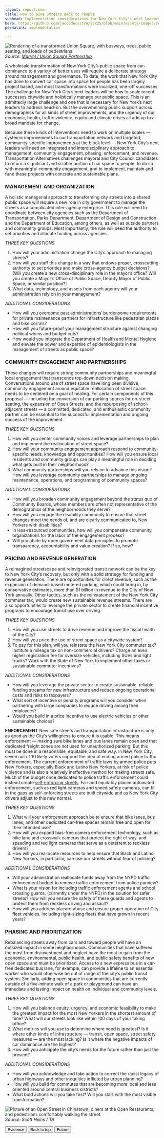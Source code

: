 ```yaml
---
layout: reportinner
title: How to Give Streets Back to People
subhead: Implementation considerations for New York City's next leaders
hero: https://github.com/jacobdecastro/25x25/blob/main/assets/images/report/image28.jpg?raw=true
permalink: implementation

---
```


![Rendering of a transformed Union Square, with busways, trees, public seating, and loads of pedestrians.](https://raw.githubusercontent.com/jacobdecastro/25x25/main/assets/images/report/image29.jpg)
*Source: [Marvel / Union Square Partnership](https://www.wsj.com/articles/new-york-citys-union-square-park-to-grow-under-100-million-plan-11610974800)*

A wholesale transformation of New York City’s public space from car-dominance to a variety of better uses will require a deliberate strategy around management and governance. To date, the work that New York City has done to convert car space into space for people has been largely project based, and most transformations were localized, one-off successes. The challenge for New York City’s next leaders will be how to scale recent successes citywide and holistically manage our public space. This is an admittedly large challenge and one that is necessary for New York’s next leaders to address head-on. But the overwhelming public support across demographics for all kinds of street improvements, and the urgency of our economic, health, traffic violence, equity and climate crises all add up to a broad mandate for change.

Because these kinds of interventions need to work on multiple scales — systemic improvements to our transportation network and targeted, community-specific improvements at the block level — New York City’s next leaders will need an integrated and interdisciplinary approach to management, community engagement, phasing, enforcement, and revenue. Transportation Alternatives challenges mayoral and City Council candidates to return a significant and sizable portion of car space to people, to do so with meaningful community engagement, and to implement, maintain and fund these projects with concrete and sustainable plans.

### MANAGEMENT AND ORGANIZATION

A holistic managerial approach to transforming city streets into a shared public space will require a new role in city government to manage the streets as a complicated inter-agency enterprise. This role will need to coordinate between city agencies such as the Department of Transportation, Parks Department, Department of Design and Construction and the Department of Education, among others, as well as outside partners and community groups. Most importantly, the role will need the authority to set priorities and allocate funding across agencies. 

*THREE KEY QUESTIONS*

1. How will your administration change the City’s approach to managing streets? 
2. How will you staff this change in a way that endows proper, crosscutting authority to set priorities and make cross-agency budget decisions? (Will you create a new cross-disciplinary role in the mayor’s office? Will you create a Mayor’s Office of Public Space, Deputy Mayor of Public Space, or similar position?) 
3. What data, technology, and assets from each agency will your administration rely on in your management?

*ADDITIONAL CONSIDERATIONS*

- How will you overcome past administrations’ burdensome requirements for private maintenance partners for infrastructure like pedestrian plazas and bike corrals?
- How will you future-proof your management structure against changing political whims and budget cuts?
- How would you integrate the Department of Health and Mental Hygiene and elevate the power and expertise of epidemiologists in the management of streets as public space?

### COMMUNITY ENGAGEMENT AND PARTNERSHIPS

These changes will require strong community partnerships and meaningful local engagement that transcends top-down decision making. Conversations around use of street space have long been divisive; community engagement around equitable reallocation of street space needs to be centered on a goal of healing. For certain components of this proposal — including the conversion of car parking spaces for on-street seating, the expansion of Open Streets, and the repurposing of school-adjacent streets — a committed, dedicated, and enthusiastic community partner can be essential to the successful implementation and ongoing success of the improvement. 

*THREE KEY QUESTIONS*

1. How will you center community voices and leverage partnerships to plan and implement the reallocation of street space? 
2. How will your community engagement approach respond to community-specific needs, knowledge and opportunities? How will you ensure local residents and community groups can play a meaningful role in deciding what gets built in their neighborhood? 
3. What community partnerships will you rely on to advance this vision? How will you leverage community partnerships to manage ongoing maintenance, operations, and programming of community spaces?

*ADDITIONAL CONSIDERATIONS*

- How will you broaden community engagement beyond the status quo of Community Boards, whose members are often not representative of the demographics of the neighborhoods they serve?
- How will you engage the disability community to ensure that street changes meet the needs of, and are clearly communicated to, New Yorkers with disabilities? 
- In less-resourced communities, how will you compensate community organizations for the labor of the engagement process?
- Will you abide by open government data principles to promote transparency, accountability and value creation? If so, how?

### PRICING AND REVENUE GENERATION

A reimagined streetscape and reinvigorated transit network can be the key to New York City’s recovery, but only with a solid strategy for funding and revenue generation. There are opportunities for direct revenue, such as the expansion of demand-based metered parking, which could bring in, by conservative estimates, more than $1 billion in revenue to the City of New York annually. Other tactics, such as the reinstatement of the New York City commuter tax, would create new sustainable revenue streams. There are also opportunities to leverage the private sector to create financial incentive programs to encourage transit use over driving. 

*THREE KEY QUESTIONS*

1. How will you use streets to drive revenue and improve the fiscal health of the City?
2. How will you price the use of street space as a citywide system? 
3. To pay for this plan, will you reinstate the New York City commuter tax? Institute a mileage tax on non-commercial drivers? Charge an even higher registration fee for oversize vehicles, including SUVs and light trucks? Work with the State of New York to implement other taxes or sustainable commuter incentives?

*ADDITIONAL CONSIDERATIONS*

- How will you leverage the private sector to create sustainable, reliable funding streams for new infrastructure and reduce ongoing operational costs and risks to taxpayers?
- What sort of incentive or penalty programs will you consider when partnering with large companies to reduce driving among their employees? 
- Would you build in a price incentive to use electric vehicles or other sustainable choices?

**ENFORCEMENT**
New safe streets and transportation infrastructure is only as good as the City’s willingness to ensure it is usable. This means enforcement — making sure bike lanes and bus lanes remain open and that dedicated freight zones are not used for unauthorized parking. But this must be done in a responsible, equitable, and safe way. In New York City, seven out of 10 likely voters support the idea of ending armed police traffic enforcement. The current enforcement of traffic laws by armed police puts New Yorkers, especially Black and Latino New Yorkers, at risk of police violence and is also a relatively ineffective method for making streets safe. Much of the budget once dedicated to police traffic enforcement could instead create [self-enforcing streets](https://static1.squarespace.com/static/5cab9d9b65a707a9b36f4b6c/t/5eec1235fe73d720da412589/1592529462229/CaseForSelfEnforcingStreets.pdf). Fair and equitably placed automated enforcement, such as red light cameras and speed safety cameras, can fill in the gaps as self-enforcing streets are built citywide and as New York City drivers adjust to this new normal. 

*THREE KEY QUESTIONS*

1. What will your enforcement approach be to ensure that bike lanes, bus lanes, and other dedicated car-free spaces remain free and open for their intended use?
2. How will you expand bias-free camera enforcement technology, such as bike lane and crosswalk cameras that protect the right of way, and speeding and red light cameras that serve as a deterrent to reckless drivers?
3. How will you reallocate resources to help ensure that Black and Latino New Yorkers, in particular, can use our streets without fear of policing?

*ADDITIONAL CONSIDERATIONS*

- Will your administration reallocate funds away from the NYPD traffic enforcement budget to remove traffic enforcement from police purview?
- What is your vision for including traffic enforcement agents and school crossing guards, (currently under the NYPD) in the solution for safer streets? How will you ensure the safety of these guards and agents to protect them from reckless driving and assault?
- How will you address placard abuse and ensure proper operation of City fleet vehicles, including right-sizing fleets that have grown in recent years?

### PHASING AND PRIORITIZATION

Rebalancing streets away from cars and toward people will have an outsized impact in some neighborhoods. Communities that have suffered the most from disinvestment and neglect have the most to gain from the economic, environmental, public health, and public safety benefits of new open space and must be prioritized. Access to a new express bus in a car-free dedicated bus lane, for example, can provide a lifeline to an essential worker who would otherwise be out of range of the city’s public transit system. Similarly, adding open space in communities that are currently outside of a five-minute walk of a park or playground can have an immediate and lasting impact on health on individual and community levels.

*THREE KEY QUESTIONS*

1. How will you balance equity, urgency, and economic feasibility to make the greatest impact for the most New Yorkers in the shortest amount of time? What will our streets look like within 100 days of your taking office?
2. What metrics will you use to determine where need is greatest? Is it where other kinds of infrastructure — transit, open space, street safety measures — are the most lacking? Is it where the negative impacts of car dominance are the highest? 
3. How will you anticipate the city’s needs for the future rather than just the present?

*ADDITIONAL CONSIDERATIONS*

- How will you acknowledge and take action to correct the racist legacy of urban highways and other inequities inflicted by urban planning?
- How will you build for commutes that are becoming more local and less oriented around central business districts?
- What bold actions will you take first? Will you start with the most visible transformation?

![Picture of an Open Street in Chinatown, diners at the Open Restaurants, and pedestrians comfortably walking the street. ](https://raw.githubusercontent.com/jacobdecastro/25x25/main/assets/images/report/image12.jpg)
*Source: Scott Heins / TA*

<div class="reportbtn d-flex justify-content-between">
	<a href="{{ site.baseurl }}/evidence.html" target="_self"><button type="button" class="btn btn-outline-secondary"><i class="bi bi-chevron-left"></i> Evidence</button></a>
	<a href="#top"><button type="button" target="_self" class="btn btn-outline-secondary">Back to top</button></a>
	<a href="{{ site.baseurl }}/future.html" target="_self"><button type="button" class="btn btn-outline-secondary">Future <i class="bi bi-chevron-right"></i></button></a>
</div>




